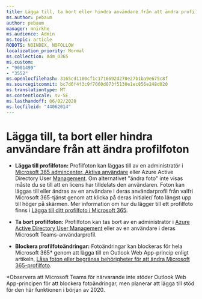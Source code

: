 ```yaml
---
title: Lägga till, ta bort eller hindra användare från att ändra profilfoton
ms.author: pebaum
author: pebaum
manager: mnirkhe
ms.audience: Admin
ms.topic: article
ROBOTS: NOINDEX, NOFOLLOW
localization_priority: Normal
ms.collection: Adm_O365
ms.custom:
- "9001499"
- "3552"
ms.openlocfilehash: 3165cd1180cf1c1716692d270e27b1ba9e675c8f
ms.sourcegitcommit: bc7d6f4f3c9f7060d073f5130e1ec856e248d020
ms.translationtype: MT
ms.contentlocale: sv-SE
ms.lasthandoff: 06/02/2020
ms.locfileid: "44062014"
---
```

# <a name="add-remove-or-prevent-users-from-changing-profile-photos"></a>Lägga till, ta bort eller hindra användare från att ändra profilfoton

- **Lägga till profilfoton:** Profilfoton kan läggas till av en administratör i [Microsoft 365 admincenter, Aktiva användare](https://admin.microsoft.com/Adminportal/Home?source=applauncher#/users) eller Azure Active Directory User [Management](https://portal.azure.com/#blade/Microsoft_AAD_IAM/UsersManagementMenuBlade/AllUsers).  Om alternativet "ändra foto" inte visas måste du se till att en licens har tilldelats den användaren. Foton kan läggas till eller ändras av en användare i deras användarprofil från valfri Microsoft 365-tjänst genom att klicka på deras initialer/ foto längst upp till höger på skärmen. Mer information om hur du lägger till ett profilfoto finns i [Lägga till ditt profilfoto i Microsoft 365](https://support.office.com/article/add-your-profile-photo-to-office-365-2eaf93fd-b3f1-43b9-9cdc-bdcd548435b7).

- **Ta bort profilfoton:** Profilfoton kan tas bort av en administratör i [Azure Active Directory User Management](https://portal.azure.com/#blade/Microsoft_AAD_IAM/UsersManagementMenuBlade/AllUsers) eller av en användare i deras Microsoft Teams-användarprofil.

- **Blockera profilfotoändringar:** Fotoändringar kan blockeras för hela Microsoft 365* genom att lägga till en Outlook Web App-princip enligt artikeln, [Låsa foton eller begränsa behörigheter för att ändra Microsoft 365-profilfoto](https://answers.microsoft.com/msoffice/forum/msoffice_o365admin-mso_manage/locking-photos-or-restricting-permissions-to/1d19ae4f-de5d-4c3d-a0ad-4b8b8ac32e3d).

*Observera att Microsoft Teams för närvarande inte stöder Outlook Web App-principen för att blockera fotoändringar, men planerar att lägga till stöd för den här funktionen i början av 2020.
